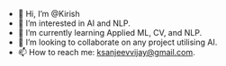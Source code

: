 - 👋 Hi, I’m @Kirish
- 👀 I’m interested in AI and NLP.
- 🌱 I’m currently learning Applied ML, CV, and NLP.
- 💞️ I’m looking to collaborate on any project utilising AI.
- 📫 How to reach me: ksanjeevvijay@gmail.com.

<!---
Kirish-Vijay/Kirish-Vijay is a ✨ special ✨ repository because its `README.md` (this file) appears on your GitHub profile.
You can click the Preview link to take a look at your changes.
--->
